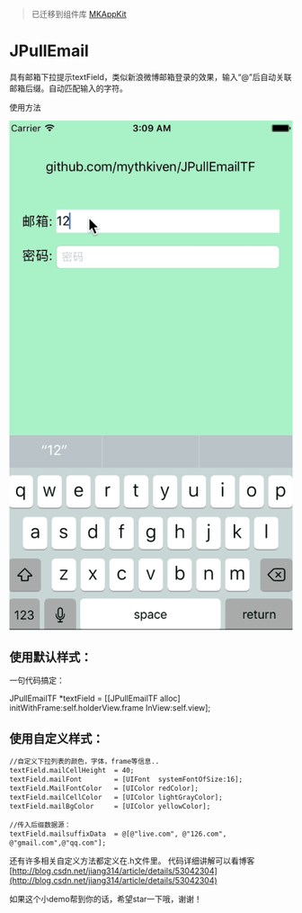 
>  已迁移到组件库  [MKAppKit](https://github.com/mythkiven/MKAppKit)

# JPullEmail
具有邮箱下拉提示textField，类似新浪微博邮箱登录的效果，输入“@”后自动关联邮箱后缀。自动匹配输入的字符。

使用方法

![](https://github.com/mythkiven/JPullEmailTF/blob/master/emailGIf.gif)

## 使用默认样式：
一句代码搞定：

JPullEmailTF *textField = [[JPullEmailTF alloc] initWithFrame:self.holderView.frame InView:self.view];

## 使用自定义样式：
	//自定义下拉列表的颜色，字体，frame等信息..
	textField.mailCellHeight  = 40;
    textField.mailFont        = [UIFont  systemFontOfSize:16];
    textField.MailFontColor   = [UIColor redColor];
    textField.mailCellColor   = [UIColor lightGrayColor];
    textField.mailBgColor     = [UIColor yellowColor];
    
    //传入后缀数据源：
    textField.mailsuffixData  = @[@"live.com", @"126.com", @"gmail.com",@"qq.com"];

还有许多相关自定义方法都定义在.h文件里。
代码详细讲解可以看博客
[http://blog.csdn.net/jiang314/article/details/53042304](http://blog.csdn.net/jiang314/article/details/53042304)

如果这个小demo帮到你的话，希望star一下哦，谢谢！
